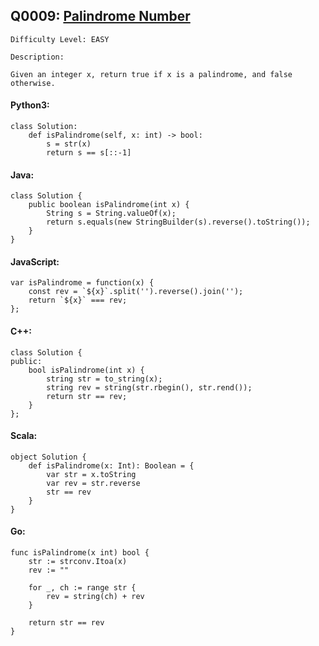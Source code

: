 ## Q0009: [Palindrome Number](https://leetcode.com/problems/palindrome-number/)

```
Difficulty Level: EASY
```

```
Description:

Given an integer x, return true if x is a palindrome, and false otherwise.
```

#### Python3:

```
class Solution:
    def isPalindrome(self, x: int) -> bool:
        s = str(x)
        return s == s[::-1]
```

#### Java:

```
class Solution {
    public boolean isPalindrome(int x) {
        String s = String.valueOf(x);
        return s.equals(new StringBuilder(s).reverse().toString());
    }
}
```

#### JavaScript:

```
var isPalindrome = function(x) {
    const rev = `${x}`.split('').reverse().join('');
    return `${x}` === rev;
};
```

#### C++:

```
class Solution {
public:
    bool isPalindrome(int x) {
        string str = to_string(x);
        string rev = string(str.rbegin(), str.rend());
        return str == rev;
    }
};
```

#### Scala:

```
object Solution {
    def isPalindrome(x: Int): Boolean = {
        var str = x.toString
        var rev = str.reverse
        str == rev
    }
}
```

#### Go:

```
func isPalindrome(x int) bool {
    str := strconv.Itoa(x)
    rev := ""

    for _, ch := range str {
	    rev = string(ch) + rev
    }

    return str == rev
}
```